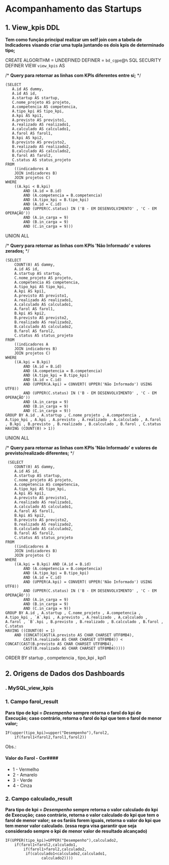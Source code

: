 # Acompanhamento das Startups## 1. View_kpis DDL**Tem como função principal realizar um self join com a tabela de Indicadores****visando criar uma tupla juntando os dois kpis de determinado tipo;**CREATE     ALGORITHM = UNDEFINED     DEFINER = `bd_cgpe`@`%`     SQL SECURITY DEFINERVIEW `view_kpis` AS/* **Query para retornar as linhas com KPIs diferentes entre si;** */    (SELECT        A.id AS dummy,       A.id AS id,       A.startup AS startup,       C.nome_projeto AS projeto,       A.competencia AS competencia,       A.tipo_kpi AS tipo_kpi,       A.kpi AS kpi1,       A.previsto AS previsto1,       A.realizado AS realizado1,       A.calculado AS calculado1,       A.farol AS farol1,       B.kpi AS kpi2,       B.previsto AS previsto2,       B.realizado AS realizado2,       B.calculado AS calculado2,       B.farol AS farol2,       C.status AS status_projeto    FROM        ((indicadores A        JOIN indicadores B)        JOIN projetos C)    WHERE        ((A.kpi < B.kpi)            AND (A.id = B.id)            AND (A.competencia = B.competencia)            AND (A.tipo_kpi = B.tipo_kpi)            AND (A.id = C.id)            AND (UPPER(C.status) IN ('B - EM DESENVOLVIMENTO' , 'C - EM OPERAÇÃO'))            AND (A.in_carga = 9)            AND (B.in_carga = 9)            AND (C.in_carga = 9))) UNION ALL/* **Query para retornar as linhas com KPIs 'Não Informado' e valores zerados;** */	(SELECT         COUNT(0) AS dammy,        A.id AS id,        A.startup AS startup,        C.nome_projeto AS projeto,        A.competencia AS competencia,        A.tipo_kpi AS tipo_kpi,        A.kpi AS kpi1,        A.previsto AS previsto1,        A.realizado AS realizado1,        A.calculado AS calculado1,        A.farol AS farol1,        B.kpi AS kpi2,        B.previsto AS previsto2,        B.realizado AS realizado2,        B.calculado AS calculado2,        B.farol AS farol2,        C.status AS status_projeto    FROM        ((indicadores A        JOIN indicadores B)        JOIN projetos C)    WHERE        ((A.kpi = B.kpi)            AND (A.id = B.id)            AND (A.competencia = B.competencia)            AND (A.tipo_kpi = B.tipo_kpi)            AND (A.id = C.id)            AND (UPPER(A.kpi) = CONVERT( UPPER('Não Informado') USING UTF8))            AND (UPPER(C.status) IN ('B - EM DESENVOLVIMENTO' , 'C - EM OPERAÇÃO'))            AND (A.in_carga = 9)            AND (B.in_carga = 9)            AND (C.in_carga = 9))    GROUP BY A.id , A.startup , C.nome_projeto , A.competencia , A.tipo_kpi , A.kpi , A.previsto , A.realizado , A.calculado , A.farol , B.kpi , B.previsto , B.realizado , B.calculado , B.farol , C.status    HAVING (COUNT(0) > 1)) UNION ALL/* **Query para retornar as linhas com KPIs 'Não Informado' e valores de previsto/realizado diferentes;** */	 (SELECT         COUNT(0) AS dammy,        A.id AS id,        A.startup AS startup,        C.nome_projeto AS projeto,        A.competencia AS competencia,        A.tipo_kpi AS tipo_kpi,        A.kpi AS kpi1,        A.previsto AS previsto1,        A.realizado AS realizado1,        A.calculado AS calculado1,        A.farol AS farol1,        B.kpi AS kpi2,        B.previsto AS previsto2,        B.realizado AS realizado2,        B.calculado AS calculado2,        B.farol AS farol2,        C.status AS status_projeto    FROM        ((indicadores A        JOIN indicadores B)        JOIN projetos C)    WHERE        ((A.kpi = B.kpi) AND (A.id = B.id)            AND (A.competencia = B.competencia)            AND (A.tipo_kpi = B.tipo_kpi)            AND (A.id = C.id)            AND (UPPER(A.kpi) = CONVERT( UPPER('Não Informado') USING UTF8))            AND (UPPER(C.status) IN ('B - EM DESENVOLVIMENTO' , 'C - EM OPERAÇÃO'))            AND (A.in_carga = 9)            AND (B.in_carga = 9)            AND (C.in_carga = 9))    GROUP BY A.id , A.startup , C.nome_projeto , A.competencia , A.tipo_kpi , `A`.kpi , A.previsto , A.realizado , A.calculado , A.farol , `B`.kpi , B.previsto , B.realizado , B.calculado , B.farol , C.status    HAVING ((COUNT(0) = 1)        AND (CONCAT(CAST(A.previsto AS CHAR CHARSET UTF8MB4),            CAST(A.realizado AS CHAR CHARSET UTF8MB4)) < CONCAT(CAST(B.previsto AS CHAR CHARSET UTF8MB4),            CAST(B.realizado AS CHAR CHARSET UTF8MB4))))) ORDER BY startup , competencia , tipo_kpi , kpi1## 2. Origens de Dados dos Dashboards### . MySQL_view_kpis### 1. Campo **farol_result****Para tipo de kpi = ***Desempenho*** sempre retorna o farol do kpi de Execução;****caso contrário, retorna o farol do kpi que tem o farol de menor valor;**	IF(upper(tipo_kpi)=upper("Desempenho"),farol2,		if(farol1<farol2,farol1,farol2))Obs.: #### Valor do Farol - Cor####* 1	-	Vermelho* 2	-	Amarelo* 3	-	Verde* 4	-	Cinza	### 2. Campo **calculado_result****Para tipo de kpi = ***Desempenho*** sempre retorna o valor calculado do kpi de Execução;****caso contrário, retorna o valor calculado do kpi que tem o farol de menor valor;****se os faróis forem iguais, retorna o valor do kpi que tem menor valor calculado.****(essa regra visa garantir que seja considerado sempre o kpi de menor valor de resultado alcançado)**  	IF(UPPER(tipo_kpi)=UPPER("Desempenho"),calculado2,	    if(farol1<farol2,calculado1,	        if(farol1>farol2,calculado2,           	 if(calculado1<calculado2,calculado1,	                calculado2))))
